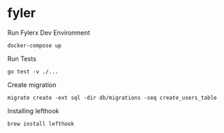 # fyler

Run Fylerx Dev Environment
```
docker-compose up
```

Run Tests
```
go test -v ./...
```

Create migration
```
migrate create -ext sql -dir db/migrations -seq create_users_table
```


Installing lefthook
```
brew install lefthook
```
